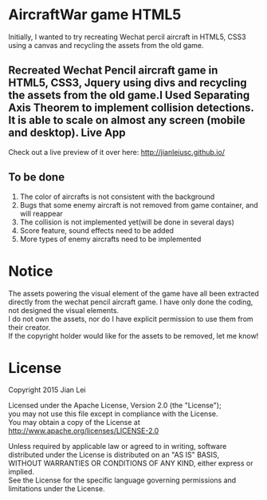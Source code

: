 AircraftWar game HTML5
=========
Initially, I wanted to try recreating Wechat percil aircraft in HTML5, CSS3 using a canvas and recycling the assets from the old game.

Recreated Wechat Pencil aircraft game in HTML5, CSS3, Jquery using divs and recycling the assets from the old game.I Used Separating Axis Theorem to implement collision detections. It is able to scale on almost any screen (mobile and desktop). 
Live App
------------
Check out a live preview of it over here: http://jianleiusc.github.io/

To be done
-----------
1. The color of aircrafts is not consistent with the background
2. Bugs that some enemy aircraft is not removed from game container, and will reappear
3. The collision is not implemented yet(will be done in several days)
4. Score feature, sound effects need to be added
5. More types of enemy aircrafts need to be implemented

Notice
=====
The assets powering the visual element of the game have all been extracted directly from the wechat pencil aircraft game. I have only done the coding, not designed the visual elements.  
I do not own the assets, nor do I have explicit permission to use them from their creator.   
If the copyright holder would like for the assets to be removed, let me know!

License
=====
Copyright 2015 Jian Lei

Licensed under the Apache License, Version 2.0 (the "License");  
you may not use this file except in compliance with the License.  
You may obtain a copy of the License at  
http://www.apache.org/licenses/LICENSE-2.0

Unless required by applicable law or agreed to in writing, software  
distributed under the License is distributed on an "AS IS" BASIS,  
WITHOUT WARRANTIES OR CONDITIONS OF ANY KIND, either express or implied.  
See the License for the specific language governing permissions and  
limitations under the License.
